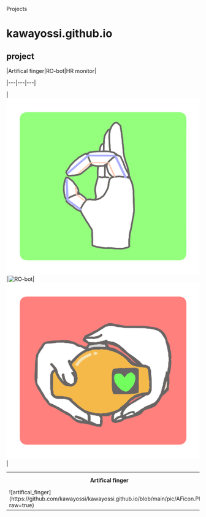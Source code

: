 Projects

# kawayossi.github.io



## project
|Artifical finger|RO-bot|HR monitor|

|---|---|---|

|![artifical_finger](https://github.com/kawayossi/kawayossi.github.io/blob/main/pic/AFicon.PNG?raw=true)|![RO-bot](https://github.com/kawayossi/kawayossi.github.io/blob/main/pic/img/ROboticon.PNG?raw=true)|![HRmonitor](https://github.com/kawayossi/kawayossi.github.io/blob/main/pic/HRicon.PNG?raw=true)|
<table>
<tr>
  <th>Artifical finger</th>
  <th>RO-bot</th>
  <th>HR monitor</th>
</tr>
<tr>
<td>![artifical_finger](https://github.com/kawayossi/kawayossi.github.io/blob/main/pic/AFicon.PNG?raw=true)</td>
<td><img src="https://raw.githubusercontent.com/kawayossi/kawayossi.github.io/main/pic/ROboticon.PNG"></td>
<td><img src="https://raw.githubusercontent.com/kawayossi/kawayossi.github.io/main/pic/HRicon.PNG"></td>
</tr>
</table>

